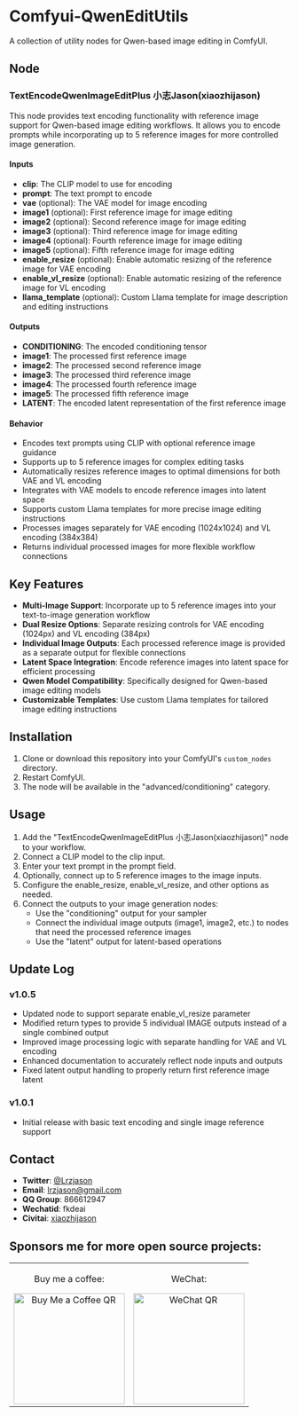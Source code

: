 # Comfyui-QwenEditUtils

A collection of utility nodes for Qwen-based image editing in ComfyUI.

## Node

### TextEncodeQwenImageEditPlus 小志Jason(xiaozhijason)

This node provides text encoding functionality with reference image support for Qwen-based image editing workflows. It allows you to encode prompts while incorporating up to 5 reference images for more controlled image generation.

#### Inputs

- **clip**: The CLIP model to use for encoding
- **prompt**: The text prompt to encode
- **vae** (optional): The VAE model for image encoding
- **image1** (optional): First reference image for image editing
- **image2** (optional): Second reference image for image editing
- **image3** (optional): Third reference image for image editing
- **image4** (optional): Fourth reference image for image editing
- **image5** (optional): Fifth reference image for image editing
- **enable_resize** (optional): Enable automatic resizing of the reference image for VAE encoding
- **enable_vl_resize** (optional): Enable automatic resizing of the reference image for VL encoding
- **llama_template** (optional): Custom Llama template for image description and editing instructions

#### Outputs

- **CONDITIONING**: The encoded conditioning tensor
- **image1**: The processed first reference image
- **image2**: The processed second reference image
- **image3**: The processed third reference image
- **image4**: The processed fourth reference image
- **image5**: The processed fifth reference image
- **LATENT**: The encoded latent representation of the first reference image

#### Behavior

- Encodes text prompts using CLIP with optional reference image guidance
- Supports up to 5 reference images for complex editing tasks
- Automatically resizes reference images to optimal dimensions for both VAE and VL encoding
- Integrates with VAE models to encode reference images into latent space
- Supports custom Llama templates for more precise image editing instructions
- Processes images separately for VAE encoding (1024x1024) and VL encoding (384x384)
- Returns individual processed images for more flexible workflow connections

## Key Features

- **Multi-Image Support**: Incorporate up to 5 reference images into your text-to-image generation workflow
- **Dual Resize Options**: Separate resizing controls for VAE encoding (1024px) and VL encoding (384px)
- **Individual Image Outputs**: Each processed reference image is provided as a separate output for flexible connections
- **Latent Space Integration**: Encode reference images into latent space for efficient processing
- **Qwen Model Compatibility**: Specifically designed for Qwen-based image editing models
- **Customizable Templates**: Use custom Llama templates for tailored image editing instructions

## Installation

1. Clone or download this repository into your ComfyUI's `custom_nodes` directory.
2. Restart ComfyUI.
3. The node will be available in the "advanced/conditioning" category.

## Usage

1. Add the "TextEncodeQwenImageEditPlus 小志Jason(xiaozhijason)" node to your workflow.
2. Connect a CLIP model to the clip input.
3. Enter your text prompt in the prompt field.
4. Optionally, connect up to 5 reference images to the image inputs.
5. Configure the enable_resize, enable_vl_resize, and other options as needed.
6. Connect the outputs to your image generation nodes:
   - Use the "conditioning" output for your sampler
   - Connect the individual image outputs (image1, image2, etc.) to nodes that need the processed reference images
   - Use the "latent" output for latent-based operations

## Update Log

### v1.0.5
- Updated node to support separate enable_vl_resize parameter
- Modified return types to provide 5 individual IMAGE outputs instead of a single combined output
- Improved image processing logic with separate handling for VAE and VL encoding
- Enhanced documentation to accurately reflect node inputs and outputs
- Fixed latent output handling to properly return first reference image latent

### v1.0.1
- Initial release with basic text encoding and single image reference support

## Contact
- **Twitter**: [@Lrzjason](https://twitter.com/Lrzjason)  
- **Email**: lrzjason@gmail.com  
- **QQ Group**: 866612947  
- **Wechatid**: fkdeai
- **Civitai**: [xiaozhijason](https://civitai.com/user/xiaozhijason)

## Sponsors me for more open source projects:
<div align="center">
  <table>
    <tr>
      <td align="center">
        <p>Buy me a coffee:</p>
        <img src="https://github.com/lrzjason/Comfyui-In-Context-Lora-Utils/blob/main/image/bmc_qr.png" alt="Buy Me a Coffee QR" width="200" />
      </td>
      <td align="center">
        <p>WeChat:</p>
        <img src="https://github.com/lrzjason/Comfyui-In-Context-Lora-Utils/blob/main/image/wechat.jpg" alt="WeChat QR" width="200" />
      </td>
    </tr>
  </table>
</div>
